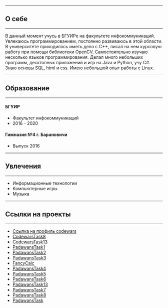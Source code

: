 
<hr>
<h2>О себе</h2>
<hr>

<p>В данный момент учусь в БГУИРе на факультете инфокоммуникаций. Увлекаюсь программированием, постоянно развиваюсь в этой области. В университете приходилось иметь дело с C++, писал на нем курсовую работу при помощи библиотеки OpenCV. Самостоятельно изучаю несколько языков программирования. Делал много небольших программ, десктопных приложений и игр на Java и Python, учу C#. Знаю основы SQL, html и css. Имею небольшой опыт работы с Linux.</p>

<hr>
<h2>Образование</h2>
<hr>

<p>
  <h4>БГУИР</h4>
  <ul>
    <li>Факультет инфокоммуникаций</li>
    <li>2016 - 2020</li>
  </ul>
  
  <h4>Гимназия №4 г. Барановичи</h4>
  <ul>
    <li>Выпуск 2016</li>
  </ul>
</p>
  
<hr>
<h2>Увлечения</h2>
<hr>

<p>
  <ul>
    <li>Информационные технологии</li>
    <li>Компьютерные игры</li>
    <li>Музыка</li>
  </ul>
</p>

<hr>
<h2>Ссылки на проекты</h2>
<hr>

<p>
<ul>
  <li><a href="https://www.codewars.com/users/_simpleName">Ссылка на профиль codewars</a></li>
  <li><a href="https://github.com/KucherenkoRoman/Codewars8">CodewarsTask8</a></li>
  <li><a href="https://github.com/KucherenkoRoman/Codewars13">CodewarsTask13</a></li>
  <li><a href="https://github.com/KucherenkoRoman/PadawansTask1">PadawansTask1</a></li>
  <li><a href="https://github.com/KucherenkoRoman/PadawansTask2">PadawansTask2</a></li>
  <li><a href="https://github.com/KucherenkoRoman/PadawansTask3">PadawansTask3</a></li>
  <li><a href="https://github.com/KucherenkoRoman/FancyCalc">FancyCalc</a></li>
  <li><a href="https://github.com/KucherenkoRoman/PadawansTask4">PadawansTask4</a></li>
  <li><a href="https://github.com/KucherenkoRoman/PadawansTask5">PadawansTask5</a></li>
  <li><a href="https://github.com/KucherenkoRoman/PadawansTask6">PadawansTask6</a></li>
  <li><a href="https://github.com/KucherenkoRoman/PadawansTask13">PadawansTask13</a></li>
  <li><a href="https://github.com/KucherenkoRoman/PadawansTask7">PadawansTask7</a></li>
  <li><a href="https://github.com/KucherenkoRoman/PadawansTask8">PadawansTask8</a></li>
  <li><a href="https://github.com/KucherenkoRoman/PadawansTask9">PadawansTask</a></li>
</ul>
</p>
